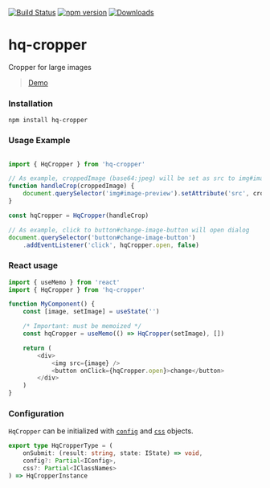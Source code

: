 [![Build Status](https://cloud.drone.io/api/badges/isalikov/hq-cropper/status.svg)](https://cloud.drone.io/isalikov/hq-cropper)
[![npm version](https://badge.fury.io/js/hq-cropper.svg)](https://badge.fury.io/js/hq-cropper)
[![Downloads](http://img.shields.io/npm/dm/hq-cropper.svg?style=flat)](https://npmjs.org/package/hq-cropper)


# hq-cropper

Cropper for large images

> [Demo](https://isalikov.github.io/hq-cropper)

### Installation

`npm install hq-cropper`

### Usage Example
```javascript

import { HqCropper } from 'hq-cropper'

// As example, croppedImage (base64:jpeg) will be set as src to img#image-preview
function handleCrop(croppedImage) {
    document.querySelector('img#image-preview').setAttribute('src', croppedImage)
}

const hqCropper = HqCropper(handleCrop)

// As example, click to button#change-image-button will open dialog
document.querySelector('button#change-image-button')
    .addEventListener('click', hqCropper.open, false)
```

### React usage

```javascript
import { useMemo } from 'react'
import { HqCropper } from 'hq-cropper'

function MyComponent() {
    const [image, setImage] = useState('')

    /* Important: must be memoized */
    const hqCropper = useMemo(() => HqCropper(setImage), [])

    return (
        <div>
            <img src={image} />
            <button onClick={hqCropper.open}>change</button>
        </div>
    )
}
```

 ### Configuration

`HqCropper` can be initialized with [`config`](https://github.com/isalikov/hq-cropper/blob/master/src/types.ts#L29) and [`css`](https://github.com/isalikov/hq-cropper/blob/master/src/types.ts#L9) objects.

```typescript
export type HqCropperType = (
    onSubmit: (result: string, state: IState) => void,
    config?: Partial<IConfig>,
    css?: Partial<IClassNames>
) => HqCropperInstance
```
